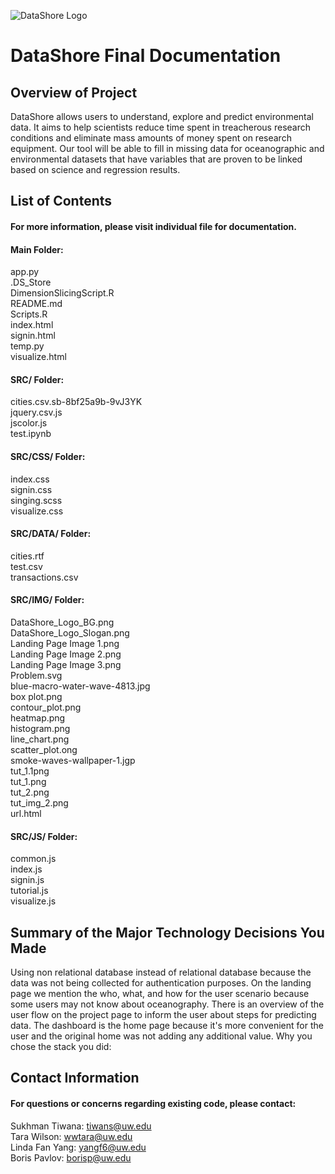![DataShore Logo](https://github.com/pboris84/DataShore/blob/master/src/img/Full_Logo_Small.png)
# DataShore Final Documentation

## Overview of Project
DataShore allows users to understand, explore and predict environmental data. It aims to help scientists reduce time spent in treacherous research conditions and eliminate mass amounts of money spent on research equipment. Our tool will be able to fill in missing data for oceanographic and environmental datasets that have variables that are proven to be linked based on science and regression results.

## List of Contents
#### For more information, please visit individual file for documentation.
#### Main Folder:  
app.py  
.DS_Store  
DimensionSlicingScript.R  
README.md  
Scripts.R  
index.html  
signin.html  
temp.py  
visualize.html  
#### SRC/ Folder:  
cities.csv.sb-8bf25a9b-9vJ3YK  
jquery.csv.js  
jscolor.js  
test.ipynb  
#### SRC/CSS/ Folder:  
index.css  
signin.css  
singing.scss  
visualize.css  
#### SRC/DATA/ Folder:   
cities.rtf  
test.csv  
transactions.csv  
#### SRC/IMG/ Folder:  
DataShore_Logo_BG.png  
DataShore_Logo_Slogan.png  
Landing Page Image 1.png  
Landing Page Image 2.png  
Landing Page Image 3.png  
Problem.svg  
blue-macro-water-wave-4813.jpg  
box plot.png  
contour_plot.png  
heatmap.png  
histogram.png  
line_chart.png  
scatter_plot.ong  
smoke-waves-wallpaper-1.jgp  
tut_1.1png  
tut_1.png  
tut_2.png  
tut_img_2.png  
url.html  
#### SRC/JS/ Folder:  
common.js  
index.js  
signin.js  
tutorial.js  
visualize.js  

## Summary of the Major Technology Decisions You Made
Using non relational database instead of relational database because the data was not being collected for authentication purposes.
On the landing page we mention the who, what, and how for the user scenario because some users may not know about oceanography.
There is an overview of the user flow on the project page to inform the user about steps for predicting data.
The dashboard is the home page because it's more convenient for the user and the original home was not adding any additional value.
Why you chose the stack you did:

## Contact Information
#### For questions or concerns regarding existing code, please contact:  
Sukhman Tiwana: tiwans@uw.edu  
Tara Wilson: wwtara@uw.edu  
Linda Fan Yang: yangf6@uw.edu  
Boris Pavlov: borisp@uw.edu  
